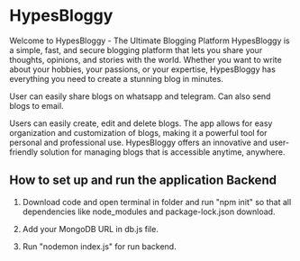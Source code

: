 
# HypesBloggy

Welcome to HypesBloggy - The Ultimate Blogging Platform
HypesBloggy is a simple, fast, and secure blogging platform that lets you share your thoughts, opinions, and stories with the world. Whether you want to write about your hobbies, your passions, or your expertise, HypesBloggy has everything you need to create a stunning blog in minutes.

User can easily share blogs on whatsapp and telegram. Can also send blogs to email.

Users can easily create, edit and delete blogs. The app allows for easy organization and customization of blogs, making it a powerful tool for personal and professional use. HypesBloggy offers an innovative and user-friendly solution for managing blogs that is accessible anytime, anywhere.



## How to set up and run the application Backend 

1. Download code and open terminal in folder and run "npm init" so that all dependencies like node_modules and package-lock.json download.

2. Add your MongoDB URL in db.js file.

3. Run "nodemon index.js" for run backend.

